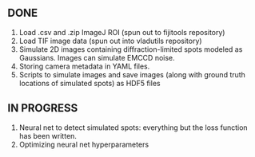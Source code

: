 DONE
-------------
1. Load .csv and .zip ImageJ ROI (spun out to fijitools repository)
2. Load TIF image data (spun out into vladutils repository)
3. Simulate 2D images containing diffraction-limited spots modeled as Gaussians. Images can simulate EMCCD noise.
4. Storing camera metadata in YAML files.
5. Scripts to simulate images and save images (along with ground truth locations of simulated spots) as HDF5 files


IN PROGRESS
-------------

1. Neural net to detect simulated spots: everything but the loss function has been written.
2. Optimizing neural net hyperparameters
